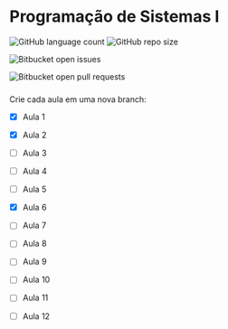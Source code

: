 
# Programação de Sistemas I

![GitHub language count](https://img.shields.io/github/languages/count/iuricode/README-template?style=for-the-badge)
![GitHub repo size](https://img.shields.io/github/repo-size/iuricode/README-template?style=for-the-badge)

![Bitbucket open issues](https://img.shields.io/bitbucket/issues/iuricode/README-template?style=for-the-badge)

![Bitbucket open pull requests](https://img.shields.io/bitbucket/pr-raw/iuricode/README-template?style=for-the-badge)

### 

Crie cada aula em uma nova branch:

- [x] Aula 1
- [x] Aula 2
- [ ] Aula 3
- [ ] Aula 4
- [ ] Aula 5
- [x] Aula 6
- [ ] Aula 7
- [ ] Aula 8
- [ ] Aula 9
- [ ] Aula 10
- [ ] Aula 11
- [ ] Aula 12

